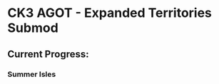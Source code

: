 ﻿<h1>
CK3 AGOT - Expanded Territories Submod
</h1>
<h2>
Current Progress:
</h2>
<h3>
Summer Isles
</h3>